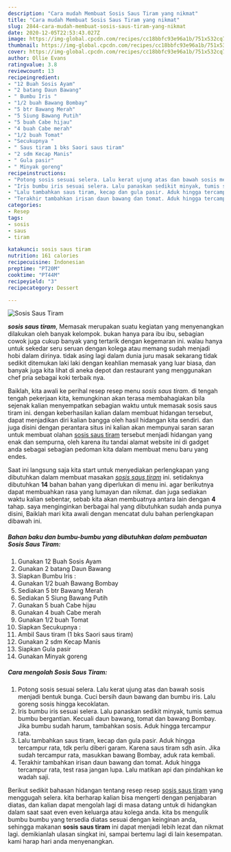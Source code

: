 ```yaml
---
description: "Cara mudah Membuat Sosis Saus Tiram yang nikmat"
title: "Cara mudah Membuat Sosis Saus Tiram yang nikmat"
slug: 2844-cara-mudah-membuat-sosis-saus-tiram-yang-nikmat
date: 2020-12-05T22:53:43.027Z
image: https://img-global.cpcdn.com/recipes/cc18bbfc93e96a1b/751x532cq70/sosis-saus-tiram-foto-resep-utama.jpg
thumbnail: https://img-global.cpcdn.com/recipes/cc18bbfc93e96a1b/751x532cq70/sosis-saus-tiram-foto-resep-utama.jpg
cover: https://img-global.cpcdn.com/recipes/cc18bbfc93e96a1b/751x532cq70/sosis-saus-tiram-foto-resep-utama.jpg
author: Ollie Evans
ratingvalue: 3.8
reviewcount: 13
recipeingredient:
- "12 Buah Sosis Ayam"
- "2 batang Daun Bawang"
- " Bumbu Iris "
- "1/2 buah Bawang Bombay"
- "5 btr Bawang Merah"
- "5 Siung Bawang Putih"
- "5 buah Cabe hijau"
- "4 buah Cabe merah"
- "1/2 buah Tomat"
- "Secukupnya "
- " Saus tiram 1 bks Saori saus tiram"
- "2 sdm Kecap Manis"
- " Gula pasir"
- " Minyak goreng"
recipeinstructions:
- "Potong sosis sesuai selera. Lalu kerat ujung atas dan bawah sosis menjadi bentuk bunga. Cuci bersih daun bawang dan bumbu iris. Lalu goreng sosis hingga kecoklatan."
- "Iris bumbu iris sesuai selera. Lalu panaskan sedikit minyak, tumis semua bumbu bergantian. Kecuali daun bawang, tomat dan bawang Bombay. Jika bumbu sudah harum, tambahkan sosis. Aduk hingga tercampur rata."
- "Lalu tambahkan saus tiram, kecap dan gula pasir. Aduk hingga tercampur rata, tdk perlu diberi garam. Karena saus tiram sdh asin. Jika sudah tercampur rata, masukkan bawang Bombay, aduk rata kembali."
- "Terakhir tambahkan irisan daun bawang dan tomat. Aduk hingga tercampur rata, test rasa jangan lupa. Lalu matikan api dan pindahkan ke wadah saji."
categories:
- Resep
tags:
- sosis
- saus
- tiram

katakunci: sosis saus tiram 
nutrition: 161 calories
recipecuisine: Indonesian
preptime: "PT20M"
cooktime: "PT44M"
recipeyield: "3"
recipecategory: Dessert

---
```



![Sosis Saus Tiram](https://img-global.cpcdn.com/recipes/cc18bbfc93e96a1b/751x532cq70/sosis-saus-tiram-foto-resep-utama.jpg)

<b><i>sosis saus tiram</i></b>, Memasak merupakan suatu kegiatan yang menyenangkan dilakukan oleh banyak kelompok. bukan hanya para ibu ibu, sebagian cowok juga cukup banyak yang tertarik dengan kegemaran ini. walau hanya untuk sekedar seru seruan dengan kolega atau memang sudah menjadi hobi dalam dirinya. tidak asing lagi dalam dunia juru masak sekarang tidak sedikit ditemukan laki laki dengan keahlian memasak yang luar biasa, dan banyak juga kita lihat di aneka depot dan restaurant yang menggunakan chef pria sebagai koki terbaik nya.



Baiklah, kita awali ke perihal resep resep menu <i>sosis saus tiram</i>. di tengah tengah pekerjaan kita, kemungkinan akan terasa membahagiakan bila sejenak kalian menyempatkan sebagian waktu untuk memasak sosis saus tiram ini. dengan keberhasilan kalian dalam membuat hidangan tersebut, dapat menjadikan diri kalian bangga oleh hasil hidangan kita sendiri. dan juga disini dengan perantara situs ini kalian akan mempunyai saran saran untuk membuat olahan <u>sosis saus tiram</u> tersebut menjadi hidangan yang enak dan sempurna, oleh karena itu tandai alamat website ini di gadget anda sebagai sebagian pedoman kita dalam membuat menu baru yang endes.


Saat ini langsung saja kita start untuk menyediakan perlengkapan yang dibutuhkan dalam membuat masakan <u><i>sosis saus tiram</i></u> ini. setidaknya dibutuhkan <b>14</b> bahan bahan yang diperlukan di menu ini. agar berikutnya dapat membuahkan rasa yang lumayan dan nikmat. dan juga sediakan waktu kalian sebentar, sebab kita akan membuatnya antara lain dengan <b>4</b> tahap. saya menginginkan berbagai hal yang dibutuhkan sudah anda punya disini, Baiklah mari kita awali dengan mencatat dulu bahan perlengkapan dibawah ini.

<!--inarticleads1-->

##### Bahan baku dan bumbu-bumbu yang dibutuhkan dalam pembuatan Sosis Saus Tiram:

1. Gunakan 12 Buah Sosis Ayam
1. Gunakan 2 batang Daun Bawang
1. Siapkan  Bumbu Iris :
1. Gunakan 1/2 buah Bawang Bombay
1. Sediakan 5 btr Bawang Merah
1. Sediakan 5 Siung Bawang Putih
1. Gunakan 5 buah Cabe hijau
1. Gunakan 4 buah Cabe merah
1. Gunakan 1/2 buah Tomat
1. Siapkan Secukupnya :
1. Ambil  Saus tiram (1 bks Saori saus tiram)
1. Gunakan 2 sdm Kecap Manis
1. Siapkan  Gula pasir
1. Gunakan  Minyak goreng




<!--inarticleads2-->

##### Cara mengolah Sosis Saus Tiram:

1. Potong sosis sesuai selera. Lalu kerat ujung atas dan bawah sosis menjadi bentuk bunga. Cuci bersih daun bawang dan bumbu iris. Lalu goreng sosis hingga kecoklatan.
1. Iris bumbu iris sesuai selera. Lalu panaskan sedikit minyak, tumis semua bumbu bergantian. Kecuali daun bawang, tomat dan bawang Bombay. Jika bumbu sudah harum, tambahkan sosis. Aduk hingga tercampur rata.
1. Lalu tambahkan saus tiram, kecap dan gula pasir. Aduk hingga tercampur rata, tdk perlu diberi garam. Karena saus tiram sdh asin. Jika sudah tercampur rata, masukkan bawang Bombay, aduk rata kembali.
1. Terakhir tambahkan irisan daun bawang dan tomat. Aduk hingga tercampur rata, test rasa jangan lupa. Lalu matikan api dan pindahkan ke wadah saji.




Berikut sedikit bahasan hidangan tentang resep resep <u>sosis saus tiram</u> yang menggugah selera. kita berharap kalian bisa mengerti dengan penjabaran diatas, dan kalian dapat mengolah lagi di masa datang untuk di hidangkan dalam saat saat even even keluarga atau kolega anda. kita bs mengulik bumbu bumbu yang tersedia diatas sesuai dengan keinginan anda, sehingga makanan <b>sosis saus tiram</b> ini dapat menjadi lebih lezat dan nikmat lagi. demikianlah ulasan singkat ini, sampai bertemu lagi di lain kesempatan. kami harap hari anda menyenangkan.
